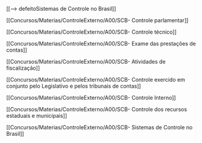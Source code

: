 [[--> defeitoSistemas de Controle no Brasil]]


[[Concursos/Materias/ControleExterno/A00/SCB- Controle parlamentar]]

[[Concursos/Materias/ControleExterno/A00/SCB- Controle técnico]]

[[Concursos/Materias/ControleExterno/A00/SCB- Exame das prestações de contas]]

[[Concursos/Materias/ControleExterno/A00/SCB- Atividades de fiscalização]]


[[Concursos/Materias/ControleExterno/A00/SCB- Controle exercido em conjunto pelo Legislativo e pelos tribunais de contas]]


[[Concursos/Materias/ControleExterno/A00/SCB- Controle Interno]]


[[Concursos/Materias/ControleExterno/A00/SCB- Controle dos recursos estaduais e municipais]]

[[Concursos/Materias/ControleExterno/A00/SCB- Sistemas de Controle no Brasil]]